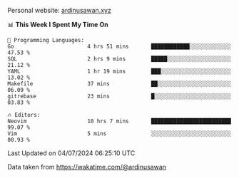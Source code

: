 Personal website: [ardinusawan.xyz](https://ardinusawan.xyz)

<!--START_SECTION:waka-->
📊 **This Week I Spent My Time On** 

```text
💬 Programming Languages: 
Go                       4 hrs 51 mins       ████████████░░░░░░░░░░░░░   47.53 % 
SQL                      2 hrs 9 mins        █████░░░░░░░░░░░░░░░░░░░░   21.12 % 
YAML                     1 hr 19 mins        ███░░░░░░░░░░░░░░░░░░░░░░   13.02 % 
Makefile                 37 mins             ██░░░░░░░░░░░░░░░░░░░░░░░   06.09 % 
gitrebase                23 mins             █░░░░░░░░░░░░░░░░░░░░░░░░   03.83 % 

🔥 Editors: 
Neovim                   10 hrs 7 mins       █████████████████████████   99.07 % 
Vim                      5 mins              ░░░░░░░░░░░░░░░░░░░░░░░░░   00.93 % 
```


 Last Updated on 04/07/2024 06:25:10 UTC
<!--END_SECTION:waka-->
Data taken from https://wakatime.com/@ardinusawan
